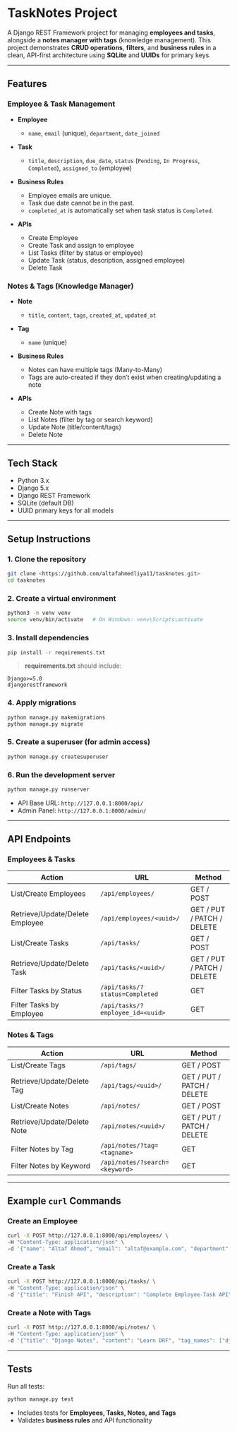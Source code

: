 # TaskNotes Project

A Django REST Framework project for managing **employees and tasks**, alongside a **notes manager with tags** (knowledge management). This project demonstrates **CRUD operations**, **filters**, and **business rules** in a clean, API-first architecture using **SQLite** and **UUIDs** for primary keys.

---

## Features

### Employee & Task Management

* **Employee**

  * `name`, `email` (unique), `department`, `date_joined`
* **Task**

  * `title`, `description`, `due_date`, `status` (`Pending`, `In Progress`, `Completed`), `assigned_to` (employee)
* **Business Rules**

  * Employee emails are unique.
  * Task due date cannot be in the past.
  * `completed_at` is automatically set when task status is `Completed`.
* **APIs**

  * Create Employee
  * Create Task and assign to employee
  * List Tasks (filter by status or employee)
  * Update Task (status, description, assigned employee)
  * Delete Task

### Notes & Tags (Knowledge Manager)

* **Note**

  * `title`, `content`, `tags`, `created_at`, `updated_at`
* **Tag**

  * `name` (unique)
* **Business Rules**

  * Notes can have multiple tags (Many-to-Many)
  * Tags are auto-created if they don’t exist when creating/updating a note
* **APIs**

  * Create Note with tags
  * List Notes (filter by tag or search keyword)
  * Update Note (title/content/tags)
  * Delete Note

---

## Tech Stack

* Python 3.x
* Django 5.x
* Django REST Framework
* SQLite (default DB)
* UUID primary keys for all models

---

## Setup Instructions

### 1. Clone the repository

```bash
git clone <https://github.com/altafahmedliya11/tasknotes.git>
cd tasknotes
```

### 2. Create a virtual environment

```bash
python3 -m venv venv
source venv/bin/activate   # On Windows: venv\Scripts\activate
```

### 3. Install dependencies

```bash
pip install -r requirements.txt
```

> **requirements.txt** should include:

```
Django>=5.0
djangorestframework
```

### 4. Apply migrations

```bash
python manage.py makemigrations
python manage.py migrate
```

### 5. Create a superuser (for admin access)

```bash
python manage.py createsuperuser
```

### 6. Run the development server

```bash
python manage.py runserver
```

* API Base URL: `http://127.0.0.1:8000/api/`
* Admin Panel: `http://127.0.0.1:8000/admin/`

---

## API Endpoints

### Employees & Tasks

| Action                          | URL                              | Method                     |
| ------------------------------- | -------------------------------- | -------------------------- |
| List/Create Employees           | `/api/employees/`                | GET / POST                 |
| Retrieve/Update/Delete Employee | `/api/employees/<uuid>/`         | GET / PUT / PATCH / DELETE |
| List/Create Tasks               | `/api/tasks/`                    | GET / POST                 |
| Retrieve/Update/Delete Task     | `/api/tasks/<uuid>/`             | GET / PUT / PATCH / DELETE |
| Filter Tasks by Status          | `/api/tasks/?status=Completed`   | GET                        |
| Filter Tasks by Employee        | `/api/tasks/?employee_id=<uuid>` | GET                        |

### Notes & Tags

| Action                      | URL                            | Method                     |
| --------------------------- | ------------------------------ | -------------------------- |
| List/Create Tags            | `/api/tags/`                   | GET / POST                 |
| Retrieve/Update/Delete Tag  | `/api/tags/<uuid>/`            | GET / PUT / PATCH / DELETE |
| List/Create Notes           | `/api/notes/`                  | GET / POST                 |
| Retrieve/Update/Delete Note | `/api/notes/<uuid>/`           | GET / PUT / PATCH / DELETE |
| Filter Notes by Tag         | `/api/notes/?tag=<tagname>`    | GET                        |
| Filter Notes by Keyword     | `/api/notes/?search=<keyword>` | GET                        |

---

## Example `curl` Commands

### Create an Employee

```bash
curl -X POST http://127.0.0.1:8000/api/employees/ \
-H "Content-Type: application/json" \
-d '{"name": "Altaf Ahmed", "email": "altaf@example.com", "department": "Engineering"}'
```

### Create a Task

```bash
curl -X POST http://127.0.0.1:8000/api/tasks/ \
-H "Content-Type: application/json" \
-d '{"title": "Finish API", "description": "Complete Employee-Task API", "due_date": "2025-10-10", "status": "Pending", "assigned_to": "<employee-uuid>"}'
```

### Create a Note with Tags

```bash
curl -X POST http://127.0.0.1:8000/api/notes/ \
-H "Content-Type: application/json" \
-d '{"title": "Django Notes", "content": "Learn DRF", "tag_names": ["django", "api"]}'
```

---

## Tests

Run all tests:

```bash
python manage.py test
```

* Includes tests for **Employees, Tasks, Notes, and Tags**
* Validates **business rules** and API functionality
